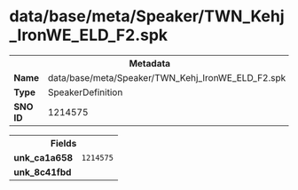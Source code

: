 <h1>data/base/meta/Speaker/TWN_Kehj_IronWE_ELD_F2.spk</h1><table><tr><th colspan="100%">Metadata</th></tr><tr><td><b>Name</b></td><td>data/base/meta/Speaker/TWN_Kehj_IronWE_ELD_F2.spk</td></tr><tr><td><b>Type</b></td><td>SpeakerDefinition</td></tr><tr><td><b>SNO ID</b></td><td>1214575</td></tr></table>

<table><tr><th colspan="100%">Fields</th></tr><tr><td><b>unk_ca1a658</b></td><td><code>1214575</code></td></tr><tr><td><b>unk_8c41fbd</b></td><td></td></tr></table>

